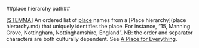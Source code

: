 ##place hierarchy path##

\[[STEMMA](SOURCES.md#STEMMA)\] An ordered list of [place](place.md) names from a [Place hierarchy](place hierarchy.md) that uniquely identifies the place. For instance, “15, Manning Grove, Nottingham, Nottinghamshire, England”. NB: the order and separator characters are both culturally dependent. See [A Place for Everything](http://parallax-viewpoint.blogspot.com/2013/08/a-place-for-everything.html).
